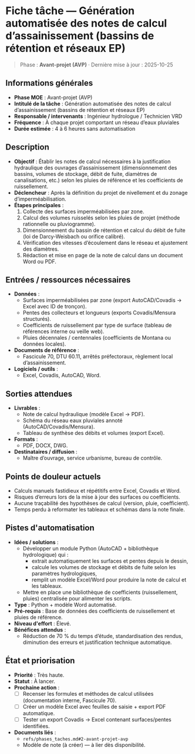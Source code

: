 # Fiche tâche — Génération automatisée des notes de calcul d’assainissement (bassins de rétention et réseaux EP)

> Phase : **Avant-projet (AVP)** · Dernière mise à jour : 2025-10-25

## Informations générales

- **Phase MOE** : Avant-projet (AVP)
- **Intitulé de la tâche** : Génération automatisée des notes de calcul d’assainissement (bassins de rétention et réseaux EP)
- **Responsable / intervenants** : Ingénieur hydrologue / Technicien VRD
- **Fréquence** : À chaque projet comportant un réseau d’eaux pluviales
- **Durée estimée** : 4 à 6 heures sans automatisation

## Description

- **Objectif** : Établir les notes de calcul nécessaires à la justification hydraulique des ouvrages d’assainissement (dimensionnement des bassins, volumes de stockage, débit de fuite, diamètres de canalisations, etc.) selon les pluies de référence et les coefficients de ruissellement.
- **Déclencheur** : Après la définition du projet de nivellement et du zonage d’imperméabilisation.
- **Étapes principales** :
  1. Collecte des surfaces imperméabilisées par zone.
  2. Calcul des volumes ruisselés selon les pluies de projet (méthode rationnelle ou pluviogramme).
  3. Dimensionnement du bassin de rétention et calcul du débit de fuite (loi de Darcy-Weisbach ou orifice calibré).
  4. Vérification des vitesses d’écoulement dans le réseau et ajustement des diamètres.
  5. Rédaction et mise en page de la note de calcul dans un document Word ou PDF.

## Entrées / ressources nécessaires

- **Données** :
  - Surfaces imperméabilisées par zone (export AutoCAD/Covadis → Excel avec ID de tronçon).
  - Pentes des collecteurs et longueurs (exports Covadis/Mensura structurés).
  - Coefficients de ruissellement par type de surface (tableau de références interne ou veille web).
  - Pluies décennales / centennales (coefficients de Montana ou données locales).
- **Documents de référence** :
  - Fascicule 70, DTU 60.11, arrêtés préfectoraux, règlement local d’assainissement.
- **Logiciels / outils** :
  - Excel, Covadis, AutoCAD, Word.

## Sorties attendues

- **Livrables** :
  - Note de calcul hydraulique (modèle Excel → PDF).
  - Schéma du réseau eaux pluviales annoté (AutoCAD/Covadis/Mensura).
  - Tableau de synthèse des débits et volumes (export Excel).
- **Formats** :
  - PDF, DOCX, DWG.
- **Destinataires / diffusion** :
  - Maître d’ouvrage, service urbanisme, bureau de contrôle.

## Points de douleur actuels

- Calculs manuels fastidieux et répétitifs entre Excel, Covadis et Word.
- Risques d’erreurs lors de la mise à jour des surfaces ou coefficients.
- Aucune traçabilité des hypothèses de calcul (version, pluie, coefficient).
- Temps perdu à reformater les tableaux et schémas dans la note finale.

## Pistes d'automatisation

- **Idées / solutions** :
  - Développer un module Python (AutoCAD + bibliothèque hydrologique) qui :
    - extrait automatiquement les surfaces et pentes depuis le dessin,
    - calcule les volumes de stockage et débits de fuite selon les paramètres hydrologiques,
    - remplit un modèle Excel/Word pour produire la note de calcul et les tableaux.
  - Mettre en place une bibliothèque de coefficients (ruissellement, pluies) centralisée pour alimenter les scripts.
- **Type** : Python + modèle Word automatisé.
- **Pré-requis** : Base de données des coefficients de ruissellement et pluies de référence.
- **Niveau d'effort** : Élevé.
- **Bénéfices attendus** :
  - Réduction de 70 % du temps d’étude, standardisation des rendus, diminution des erreurs et justification technique automatique.

## État et priorisation

- **Priorité** : Très haute.
- **Statut** : À lancer.
- **Prochaine action** :
  - [ ] Recenser les formules et méthodes de calcul utilisées (documentation interne, Fascicule 70).
  - [ ] Créer un modèle Excel avec feuilles de saisie + export PDF automatique.
  - [ ] Tester un export Covadis → Excel contenant surfaces/pentes identifiées.
- **Documents liés** :
  - `refs/phases_taches.md#2-avant-projet-avp`
  - Modèle de note (à créer) — à lier dès disponibilité.
